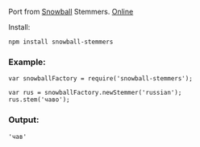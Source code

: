 Port from [Snowball](http://snowball.tartarus.org/) Stemmers. [Online](http://mazko.github.io/jssnowball/)

Install:

    npm install snowball-stemmers

### Example:

    var snowballFactory = require('snowball-stemmers');

    var rus = snowballFactory.newStemmer('russian');
    rus.stem('чаво');
    
### Output:

    'чав'